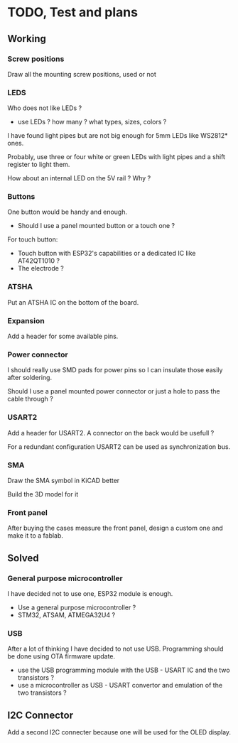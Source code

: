 # TODO, Test and plans

## Working

### Screw positions

Draw all the mounting screw positions, used or not

### LEDS

Who does not like LEDs ?

- use LEDs ? how many ? what types, sizes, colors ?

I have found light pipes but are not big enough for 5mm LEDs like WS2812* ones.

Probably, use three or four white or green LEDs with light pipes and a shift register to light them.

How about an internal LED on the 5V rail ? Why ?

### Buttons

One button would be handy and enough.

- Should I use a panel mounted button or a touch one ?

For touch button:

- Touch button with ESP32's capabilities or a dedicated IC like AT42QT1010 ?
- The electrode ?

### ATSHA

Put an ATSHA IC on the bottom of the board.

### Expansion

Add a header for some available pins.

### Power connector

I should really use SMD pads for power pins so I can insulate those easily after soldering.

Should I use a panel mounted power connector or just a hole to pass the cable through ?

### USART2

Add a header for USART2.
A connector on the back would be usefull ?

For a redundant configuration USART2 can be used as synchronization bus.

### SMA

Draw the SMA symbol in KiCAD better

Build the 3D model for it

### Front panel

After buying the cases measure the front panel, design a custom one and make it to a fablab.

## Solved

### General purpose microcontroller

I have decided not to use one, ESP32 module is enough.

- Use a general purpose microcontroller ?
- STM32, ATSAM, ATMEGA32U4 ?

### USB

After a lot of thinking I have decided to not use USB. Programming should be done using OTA firmware update.

- use the USB programming module with the USB - USART IC and the two transistors ?
- use a microcontroller as USB - USART convertor and emulation of the two transistors ?

## I2C Connector

Add a second I2C connecter because one will be used for the OLED display.
